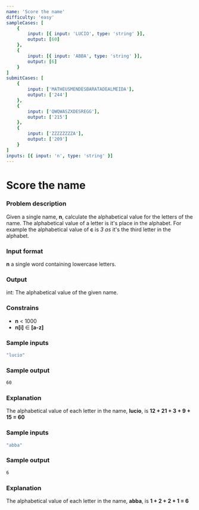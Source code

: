 ```yaml
---
name: 'Score the name'
difficulty: 'easy'
sampleCases: [
	{
		input: [{ input: 'LUCIO', type: 'string' }],
		output: [60]
	},
	{
		input: [{ input: 'ABBA', type: 'string' }],
		output: [6]
	}
]
submitCases: [
	{
		input: ['MATHEUSMENDESBARATADEALMEIDA'],
		output: ['244']
	},
	{
		input: ['QWQWASZXDESREGG'],
		output: ['215']
	},
	{
		input: ['ZZZZZZZZA'],
		output: ['209']
	}
]
inputs: [{ input: 'n', type: 'string' }]
---
```


# Score the name

### Problem description

Given a single name, **n**, calculate the alphabetical value for the letters of the name. The alphabetical value of a letter is it's place in the alphabet. For example the alphabetical value of **c** is _3_ _as_ it's the third letter in the alphabet.

### Input format

**n** a single word containing lowercase letters.

### Output

int: The alphabetical value of the given name.

### Constrains

-   **n** < 1000
-   **n[i]** &#8712; **[a-z]**

### Sample inputs

```bash
"lucio"
```

### Sample output

```bash
60
```

### Explanation

The alphabetical value of each letter in the name, **lucio**, is **12 + 21 + 3 + 9 + 15 = 60**

### Sample inputs

```bash
"abba"
```

### Sample output

```bash
6
```

### Explanation

The alphabetical value of each letter in the name, **abba**, is **1 + 2 + 2 + 1 = 6**
